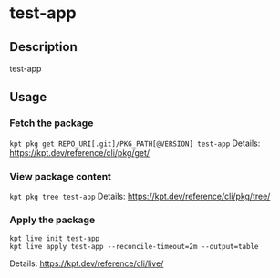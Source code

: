 # test-app

## Description
test-app

## Usage

### Fetch the package
`kpt pkg get REPO_URI[.git]/PKG_PATH[@VERSION] test-app`
Details: https://kpt.dev/reference/cli/pkg/get/

### View package content
`kpt pkg tree test-app`
Details: https://kpt.dev/reference/cli/pkg/tree/

### Apply the package
```
kpt live init test-app
kpt live apply test-app --reconcile-timeout=2m --output=table
```
Details: https://kpt.dev/reference/cli/live/
